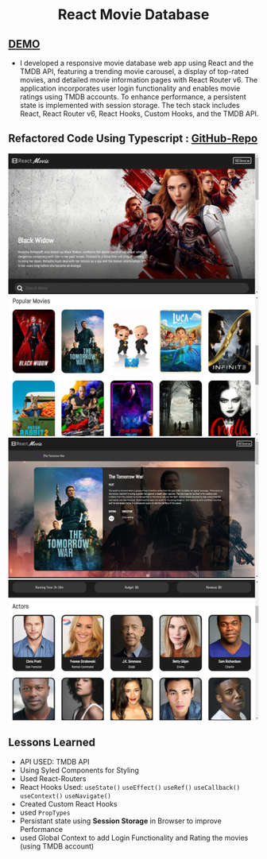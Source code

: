 <h1 align=center>React Movie Database</h1>

## [DEMO](https://react-movie-app-project.netlify.app/)

- I developed a responsive movie database web app using React and the TMDB API, featuring a trending movie carousel, a display of top-rated movies, and detailed movie information pages with React Router v6. The application incorporates user login functionality and enables movie ratings using TMDB accounts. To enhance performance, a persistent state is implemented with session storage. The tech stack includes React, React Router v6, React Hooks, Custom Hooks, and the TMDB API.

## Refactored Code Using **Typescript** : [GitHub-Repo](https://github.com/cenacrharsh/react-movie-app-typescript)

![ss](./ss/ss1.png)
![ss](./ss/ss2.png)
![ss](./ss/ss3.png)
![ss](./ss/ss4.png)

## Lessons Learned

- API USED: TMDB API
- Using Syled Components for Styling
- Used React-Routers
- React Hooks Used: `useState()` `useEffect()` `useRef()` `useCallback()` `useContext()` `useNavigate()`
- Created Custom React Hooks
- used `PropTypes`
- Persistant state using **Session Storage** in Browser to improve Performance
- used Global Context to add Login Functionality and Rating the movies (using TMDB account)
